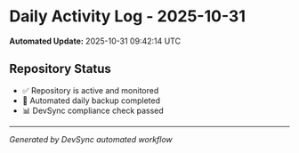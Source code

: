 # Daily Activity Log - 2025-10-31

**Automated Update:** 2025-10-31 09:42:14 UTC

## Repository Status
- ✅ Repository is active and monitored
- 🔄 Automated daily backup completed
- 📊 DevSync compliance check passed

---
*Generated by DevSync automated workflow*
